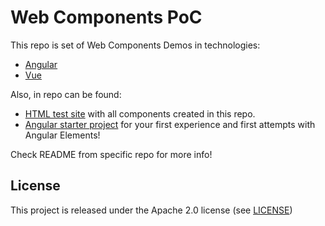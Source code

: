# Web Components PoC

This repo is set of Web Components Demos in technologies:
* [Angular](angular-hero-app-web-component/README.md)
* [Vue](vue-todo-app-web-component/README.md)

Also, in repo can be found:
* [HTML test site](all-components-together) with all components created in this repo.
* [Angular starter project](angular-starter-web-component) for your first experience and first attempts with Angular Elements!

Check README from specific repo for more info!

## License
This project is released under the Apache 2.0 license (see [LICENSE](LICENSE))